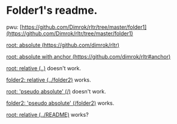 # Folder1's readme.

pwu: [https://github.com/Dimrok/rltr/tree/master/folder1](https://github.com/Dimrok/rltr/tree/master/folder1)

[root: absolute (https://github.com/dimrok/rltr)](https://github.com/dimrok/rltr)

[root: absolute with anchor (https://github.com/dimrok/rltr#anchor)](https://github.com/dimrok/rltr#anchor)

[root: relative (..)](..) doesn't work.

[folder2: relative (../folder2)](../folder2) works.

[root: 'pseudo absolute' (/)](/) doesn't work.

[folder2: 'pseudo absolute' (/folder2)](/folder2) works.


[root: relative (../README)](../README.md) works?
